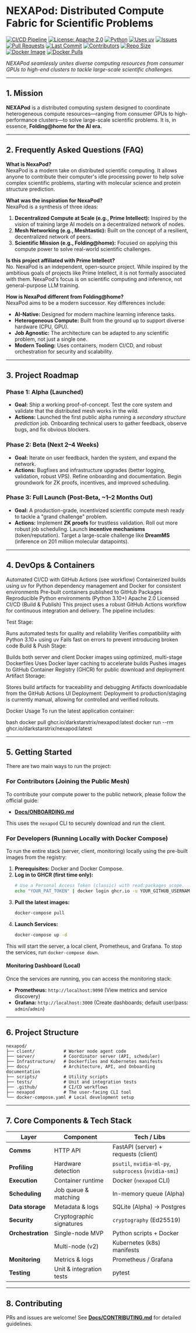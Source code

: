 <!-- Tags: #DistributedComputing, #ScientificComputing, #HeterogeneousResources, #ScalableArchitecture, #Innovation, #OpenSource -->

# NEXAPod: Distributed Compute Fabric for Scientific Problems

[![CI/CD Pipeline](https://github.com/DarkStarStrix/NexaPod/actions/workflows/ci.yml/badge.svg)](https://github.com/DarkStarStrix/NexaPod/actions/workflows/ci.yml)
[![License: Apache 2.0](https://img.shields.io/badge/License-Apache%202.0-blue.svg)](LICENSE)
[![Python](https://img.shields.io/badge/python-3.10%2B-blue)](https://www.python.org/)
[![Uses uv](https://img.shields.io/badge/package%20manager-uv-ff69b4)](https://github.com/astral-sh/uv)
[![Issues](https://img.shields.io/github/issues/DarkStarStrix/NexaPod.svg)](https://github.com/DarkStarStrix/NexaPod/issues)
[![Pull Requests](https://img.shields.io/github/issues-pr/DarkStarStrix/NexaPod.svg)](https://github.com/DarkStarStrix/NexaPod/pulls)
[![Last Commit](https://img.shields.io/github/last-commit/DarkStarStrix/NexaPod.svg)](https://github.com/DarkStarStrix/NexaPod/commits/main)
[![Contributors](https://img.shields.io/github/contributors/DarkStarStrix/NexaPod.svg)](https://github.com/DarkStarStrix/NexaPod/graphs/contributors)
[![Repo Size](https://img.shields.io/github/repo-size/DarkStarStrix/NexaPod.svg)](https://github.com/DarkStarStrix/NexaPod)
[![Docker Image](https://img.shields.io/badge/container-GitHub%20Packages-blue)](https://github.com/orgs/DarkStarStrix/packages?repo_name=NexaPod)
[![Docker Pulls](https://img.shields.io/docker/pulls/your-dockerhub-username/nexapod)](https://hub.docker.com/r/your-dockerhub-username/nexapod)

*NEXAPod seamlessly unites diverse computing resources from consumer GPUs to high-end clusters to tackle large-scale scientific challenges.*

---

## 1. Mission

**NEXAPod** is a distributed computing system designed to coordinate heterogeneous compute resources—ranging from consumer GPUs to high-performance clusters—to solve large-scale scientific problems. It is, in essence, **Folding@home for the AI era.**

---

## 2. Frequently Asked Questions (FAQ)

**What is NexaPod?**  
NexaPod is a modern take on distributed scientific computing. It allows anyone to contribute their computer's idle processing power to help solve complex scientific problems, starting with molecular science and protein structure prediction.

**What was the inspiration for NexaPod?**  
NexaPod is a synthesis of three ideas:
1.  **Decentralized Compute at Scale (e.g., Prime Intellect):** Inspired by the vision of training large AI models on a decentralized network of nodes.
2.  **Mesh Networking (e.g., Meshtastic):** Built on the concept of a resilient, decentralized network of peers.
3.  **Scientific Mission (e.g., Folding@home):** Focused on applying this compute power to solve real-world scientific challenges.

**Is this project affiliated with Prime Intellect?**  
No. NexaPod is an independent, open-source project. While inspired by the ambitious goals of projects like Prime Intellect, it is not formally associated with them. NexaPod's focus is on scientific computing and inference, not general-purpose LLM training.

**How is NexaPod different from Folding@home?**  
NexaPod aims to be a modern successor. Key differences include:
-   **AI-Native:** Designed for modern machine learning inference tasks.
-   **Heterogeneous Compute:** Built from the ground up to support diverse hardware (CPU, GPU).
-   **Job Agnostic:** The architecture can be adapted to any scientific problem, not just a single one.
-   **Modern Tooling:** Uses containers, modern CI/CD, and robust orchestration for security and scalability.

---

## 3. Project Roadmap

### **Phase 1: Alpha (Launched)**
-   **Goal:** Ship a working proof-of-concept. Test the core system and validate that the distributed mesh works in the wild.
-   **Actions:** Launched the first public alpha running a *secondary structure prediction* job. Onboarding technical users to gather feedback, observe bugs, and fix obvious blockers.

### **Phase 2: Beta (Next 2–4 Weeks)**
-   **Goal:** Iterate on user feedback, harden the system, and expand the network.
-   **Actions:** Bugfixes and infrastructure upgrades (better logging, validation, robust VPS). Refine onboarding and documentation. Begin groundwork for ZK proofs, incentives, and improved scheduling.

### **Phase 3: Full Launch (Post-Beta, ~1–2 Months Out)**
-   **Goal:** A production-grade, incentivized scientific compute mesh ready to tackle a "grand challenge" problem.
-   **Actions:** Implement **ZK proofs** for trustless validation. Roll out more robust job scheduling. Launch **incentive mechanisms** (token/reputation). Target a large-scale challenge like **DreamMS** (inference on 201 million molecular datapoints).

---

## 4. DevOps & Containers
Automated CI/CD with GitHub Actions (see workflow)
Containerized builds using uv for Python dependency management and Docker for consistent environments
Pre-built containers published to GitHub Packages
Reproducible Python environments (Python 3.10+)
Apache 2.0 Licensed
CI/CD (Build & Publish)
This project uses a robust GitHub Actions workflow for continuous integration and delivery. The pipeline includes:

Test Stage:

Runs automated tests for quality and reliability
Verifies compatibility with Python 3.10+ using uv
Fails fast on errors to prevent introducing broken code
Build & Push Stage:

Builds both server and client Docker images using optimized, multi-stage Dockerfiles
Uses Docker layer caching to accelerate builds
Pushes images to GitHub Container Registry (GHCR) for public download and deployment
Artifact Storage:

Stores build artifacts for traceability and debugging
Artifacts downloadable from the GitHub Actions UI
Deployment:
Deployment to production/staging is currently manual, allowing for controlled and verified rollouts.

Docker Usage
To run the latest application container:

bash
docker pull ghcr.io/darkstarstrix/nexapod:latest
docker run --rm ghcr.io/darkstarstrix/nexapod:latest

---

## 5. Getting Started

There are two main ways to run the project:

### For Contributors (Joining the Public Mesh)
To contribute your compute power to the public network, please follow the official guide:
-   **[Docs/ONBOARDING.md](Docs/ONBOARDING.md)**

This uses the `nexapod` CLI to securely download and run the client.

### For Developers (Running Locally with Docker Compose)
To run the entire stack (server, client, monitoring) locally using the pre-built images from the registry:
1.  **Prerequisites:** Docker and Docker Compose.
2.  **Log in to GHCR (first time only):**
    ```bash
    # Use a Personal Access Token (classic) with read:packages scope.
    echo "YOUR_PAT_TOKEN" | docker login ghcr.io -u YOUR_GITHUB_USERNAME --password-stdin
    ```
3.  **Pull the latest images:**
    ```bash
    docker-compose pull
    ```
4.  **Launch Services:**
    ```bash
    docker-compose up -d
    ```
This will start the server, a local client, Prometheus, and Grafana. To stop the services, run `docker-compose down`.

#### Monitoring Dashboard (Local)
Once the services are running, you can access the monitoring stack:
-   **Prometheus:** `http://localhost:9090` (View metrics and service discovery)
-   **Grafana:** `http://localhost:3000` (Create dashboards; default user/pass: `admin`/`admin`)

---

## 6. Project Structure

```
nexapod/
├── client/           # Worker node agent code
├── server/           # Coordinator server (API, scheduler)
├── Infrastructure/   # Dockerfiles and Kubernetes manifests
├── docs/             # Architecture, API, and Onboarding documentation
├── scripts/          # Utility scripts
├── tests/            # Unit and integration tests
├── .github/          # CI/CD workflows
├── nexapod           # The user-facing CLI tool
└── docker-compose.yaml # Local development setup
```

---

## 7. Core Components & Tech Stack

| Layer                | Component                | Tech / Libs                                           |
|----------------------|--------------------------|-------------------------------------------------------|
| **Comms**            | HTTP API                 | FastAPI (server) + requests (client)                  |
| **Profiling**        | Hardware detection       | `psutil`, `nvidia-ml-py`, `subprocess` (`nvidia-smi`) |
| **Execution**        | Container runtime        | Docker (`nexapod` CLI)                                |
| **Scheduling**       | Job queue & matching     | In-memory queue (Alpha)                               |
| **Data storage**     | Metadata & logs          | SQLite (Alpha) → Postgres                             |
| **Security**         | Cryptographic signatures | `cryptography` (Ed25519)                              |
| **Orchestration**    | Single-node MVP          | Python scripts + Docker                               |
|                      | Multi-node (v2)          | Kubernetes (k8s) manifests                            |
| **Monitoring**       | Metrics & logs           | Prometheus / Grafana                                  |
| **Testing**          | Unit & integration tests | pytest                                                |

---

## 8. Contributing

PRs and issues are welcome! See **[Docs/CONTRIBUTING.md](Docs/CONTRIBUTING.md)** for detailed guidelines.
